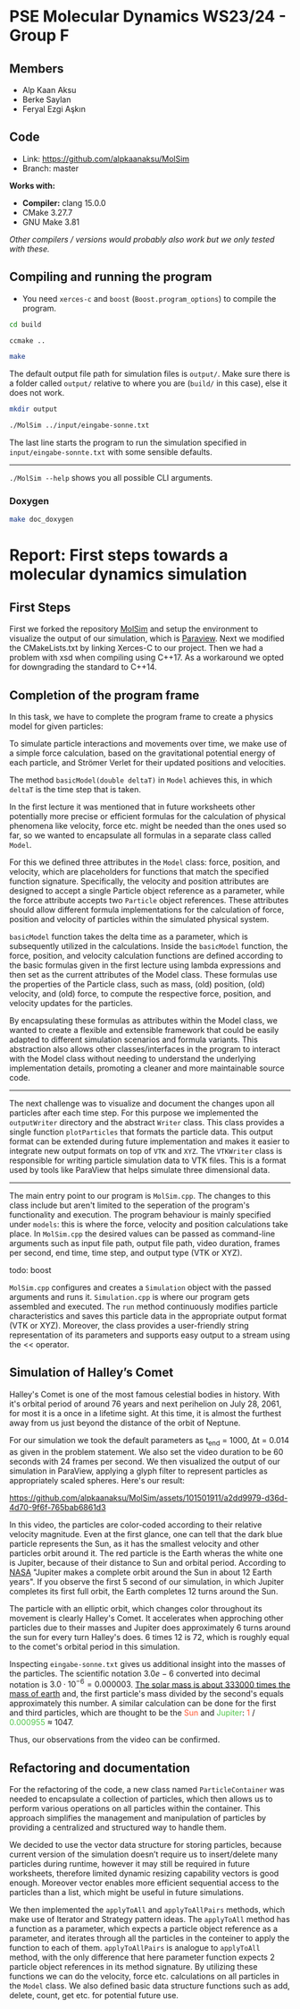 # PSE Molecular Dynamics WS23/24 - Group F

## Members
- Alp Kaan Aksu
- Berke Saylan
- Feryal Ezgi Aşkın

## Code
- Link:     https://github.com/alpkaanaksu/MolSim
- Branch:   master

**Works with:**
- **Compiler:** clang 15.0.0
- CMake 3.27.7
- GNU Make 3.81

*Other compilers / versions would probably also work but we only tested with these.*


## Compiling and running the program

- You need `xerces-c` and `boost` (`Boost.program_options`) to compile the program.

```bash
cd build
```

```bash
ccmake ..
```

```bash
make
```

The default output file path for simulation files is `output/`. Make sure there is a folder called `output/` relative to where you are (`build/` in this case), else it does not work.

```bash
mkdir output
```

```bash
./MolSim ../input/eingabe-sonne.txt
```

The last line starts the program to run the simulation specified in `input/eingabe-sonnte.txt` with some sensible defaults.

---

`./MolSim --help` shows you all possible CLI arguments.

### Doxygen

```bash
make doc_doxygen
```

# Report: First steps towards a molecular dynamics simulation

## First Steps  ##

First we forked the repository [MolSim](https://github.com/TUM-I5/MolSim) and setup the environment to visualize the output of our simulation, which is [Paraview](http://paraview.org/). Next we modified the CMakeLists.txt by linking Xerces-C to our project. Then we had a problem with xsd when compiling using C++17. As a workaround we opted for downgrading the standard to C++14.

## Completion of the program frame ##
In this task, we have to complete the program frame to create a physics model for given particles:

To simulate particle interactions and movements over time, we make use of a simple force calculation, based on the gravitational potential energy of each particle, and Strömer Verlet for their updated positions and velocities.

The method `basicModel(double deltaT)` in `Model` achieves this, in which `deltaT` is the time step that is taken.

In the first lecture it was mentioned that in future worksheets other potentially more precise or efficient formulas for the calculation of physical phenomena like velocity, force etc. might be needed than the ones used so far, so we wanted to encapsulate all formulas in a separate class called `Model`.

For this we defined three attributes in the `Model` class: force, position, and velocity, which are placeholders for functions that match the specified function signature. Specifically, the velocity and position attributes are designed to accept a single Particle object reference as a parameter, while the force attribute accepts two `Particle` object references. These attributes should allow different formula implementations for the calculation of force, position and velocity of particles within the simulated physical system.

`basicModel` function takes the delta time as a parameter, which is subsequently utilized in the calculations. Inside the `basicModel` function, the force, position, and velocity calculation functions are defined according to the basic formulas given in the first lecture using lambda expressions and then set as the current attributes of the Model class. These formulas use the properties of the Particle class, such as mass, (old) position, (old) velocity, and (old) force, to compute the respective force, position, and velocity updates for the particles.

By encapsulating these formulas as attributes within the Model class, we wanted to create a flexible and extensible framework that could be easily adapted to different simulation scenarios and formula variants. This abstraction also allows other classes/interfaces in the program to interact with the Model class without needing to understand the underlying implementation details, promoting a cleaner and more maintainable source code.

---

The next challenge was to visualize and document the changes upon all particles after each time step. For this purpose we implemented the `outputWriter` directory and the abstract `Writer` class. This class provides a single function `plotParticles` that formats the particle data. This output format can be extended during future implementation and makes it easier to integrate new output formats on top of `VTK` and `XYZ`. The `VTKWriter` class is responsible for writing particle simulation data to VTK files. This is a format used by tools like ParaView that helps simulate three dimensional data.

---

The main entry point to our program is `MolSim.cpp`. The changes to this class include but aren't limited to the seperation of the program's functionality and execution. The program behaviour is mainly specified under `models`: this is where the force, velocity and position calculations take place. In `MolSim.cpp` the desired values can be passed as command-line arguments such as input file path, output file path, video duration, frames per second, end time, time step, and output type (VTK or XYZ).

todo: boost

`MolSim.cpp` configures and creates a `Simulation` object with the passed arguments and runs it. `Simulation.cpp` is where our program gets assembled and executed. The `run` method continuously modifies particle characteristics and saves this particle data in the appropriate output format (VTK or XYZ). Moreover, the class provides a user-friendly string representation of its parameters and supports easy output to a stream using the << operator.

## Simulation of Halley’s Comet ##
Halley's Comet is one of the most famous celestial bodies in history. With it's orbital period of around 76 years and next perihelion on July 28, 2061, for most it is a once in a lifetime sight. At this time, it is almost the furthest away from us just beyond the distance of the orbit of Neptune.

For our simulation we took the default parameters as t<sub>end</sub> = 1000,  Δt = 0.014 as given in the problem statement. We also set the video duration to be 60 seconds with 24 frames per second. We then visualized the output of our simulation in ParaView, applying a glyph filter to represent particles as appropriately scaled spheres. Here's our result:



https://github.com/alpkaanaksu/MolSim/assets/101501911/a2dd9979-d36d-4d70-9f6f-765bab6861d3



In this video, the particles are color-coded according to their relative velocity magnitude. Even at the first glance, one can tell that the dark blue particle represents the Sun, as it has the smallest velocity and other particles orbit around it. The red particle is the Earth wheras the white one is Jupiter, because of their distance to Sun and orbital period. According to [NASA](https://science.nasa.gov/jupiter/facts/) "Jupiter makes a complete orbit around the Sun in about 12 Earth years". If you observe the first 5 second of our simulation, in which Jupiter completes its first full orbit, the Earth completes 12 turns around the Sun.

The particle with an elliptic orbit, which changes color throughout its movement is clearly Halley's Comet. It accelerates when approching other particles due to their masses and Jupiter does approximately 6 turns around the sun for every turn Halley's does. 6 times 12 is 72, which is roughly equal to the comet's orbital period in this simulation.

Inspecting `eingabe-sonne.txt` gives us additional insight into the masses of the particles. The scientific notation $3.0e-6$ converted into decimal notation is $3.0 \cdot 10^{-6} = 0.000003$. [The solar mass is about 333000 times the mass of earth](https://en.wikipedia.org/wiki/Solar_mass) and, the first particle's mass divided by the second's equals approximately this number. A similar calculation can be done for the first and third particles, which are thought to be the  <span style="color:#FF5733">Sun</span> and <span style="color:#52C74B"> Jupiter</span>: <span style="color:#FF5733">1</span> / <span style="color:#52C74B">0.000955</span> $\approx$ 1047.

Thus, our observations from the video can be confirmed.

## Refactoring and documentation ##
For the refactoring of the code, a new class named `ParticleContainer` was needed to encapsulate a collection of particles, which then allows us to perform various operations on all particles within the container. This approach simplifies the management and manipulation of particles by providing a centralized and structured way to handle them.

We decided to use the vector data structure for storing particles, because current version of the simulation doesn’t require us to insert/delete many particles during runtime, however it may still be required in future worksheets, therefore limited dynamic resizing capability vectors is good enough. Moreover vector enables more efficient sequential access to the particles than a list, which might be useful in future simulations.

We then implemented the `applyToAll` and `applyToAllPairs` methods, which make use of Iterator and Strategy pattern ideas. The `applyToAll` method has a function as a parameter, which expects a particle object reference as a parameter, and iterates through all the particles in the conteiner to apply the function to each of them. `applyToAllPairs` is analogue to `applyToAll` method, with the only difference that here parameter function expects 2 particle object references in its method signature. By utilizing these functions we can do the velocity, force etc. calculations on all particles in the `Model` class. We also defined basic data structure functions such as add, delete, count, get etc. for potential future use.
